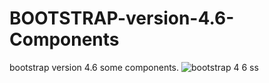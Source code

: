 # BOOTSTRAP-version-4.6-Components
bootstrap version 4.6 some components.
![bootstrap 4 6 ss](https://user-images.githubusercontent.com/85819910/138395969-109aa237-1ecf-411f-aa0e-7cfc9bcdb386.png)


